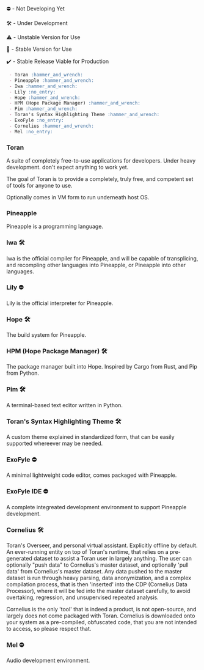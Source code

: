 :no_entry: - Not Developing Yet

:hammer_and_wrench:	- Under Development

:warning: - Unstable Version for Use

:pineapple: - Stable Version for Use

:heavy_check_mark: - Stable Release Viable for Production

```Markdown
 - Toran :hammer_and_wrench:
 - Pineapple :hammer_and_wrench:
 - Iwa :hammer_and_wrench:
 - Lily :no_entry:
 - Hope :hammer_and_wrench:
 - HPM (Hope Package Manager) :hammer_and_wrench:
 - Pim :hammer_and_wrench:
 - Toran's Syntax Highlighting Theme :hammer_and_wrench:
 - ExoFyle :no_entry:
 - Cornelius :hammer_and_wrench:
 - Mel :no_entry:
```


### Toran
A suite of completely free-to-use applications for developers. Under heavy development. don't expect anything to work yet.

The goal of Toran is to provide a completely, truly free, and competent set of tools for anyone to use.

Optionally comes in VM form to run underneath host OS.

### Pineapple
Pineapple is a programming language.

### Iwa :hammer_and_wrench:
Iwa is the official compiler for Pineapple, and will be capable of transplicing, and recompling other languages into Pineapple, or Pineapple into other languages.

### Lily :no_entry:
Lily is the official interpreter for Pineapple.

### Hope :hammer_and_wrench:
The build system for Pineapple.

### HPM (Hope Package Manager) :hammer_and_wrench:
The package manager built into Hope. Inspired by Cargo from Rust, and Pip from Python.

### Pim :hammer_and_wrench:
A terminal-based text editor written in Python.

### Toran's Syntax Highlighting Theme :hammer_and_wrench:
A custom theme explained in standardized form, that can be easily supported whereever may be needed.

### ExoFyle :no_entry:
A minimal lightweight code editor, comes packaged with Pineapple.

### ExoFyle IDE :no_entry:
A complete integreated development environment to support Pineapple development.

### Cornelius :hammer_and_wrench:
Toran's Overseer, and personal virtual assistant. Explicitly offline by default. An ever-running entity on top of Toran's runtime, that relies on a pre-generated dataset to assist a Toran user in largely anything. The user can optionally "push data" to Cornelius's master dataset, and optionally 'pull data' from Cornelius's master dataset. Any data pushed to the master dataset is run through heavy parsing, data anonymization, and a complex compilation process, that is then 'inserted' into the CDP (Cornelius Data Processor), where it will be fed into the master dataset carefully, to avoid overtaking, regression, and unsupervised repeated analysis.

Cornelius is the only 'tool' that is indeed a product, is not open-source, and largely does not come packaged with Toran. Cornelius is downloaded onto your system as a pre-compiled, obfuscated code, that you are not intended to access, so please respect that.

### Mel :no_entry:
Audio development environment.
